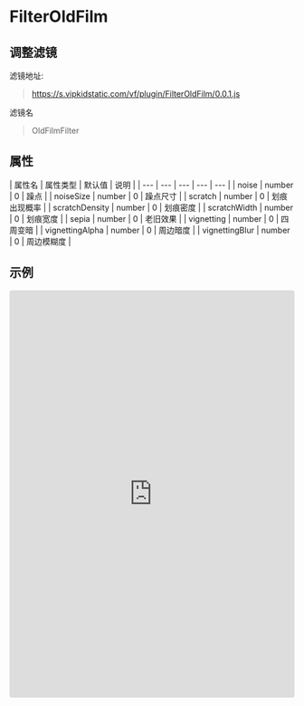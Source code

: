 # FilterOldFilm

## 调整滤镜
滤镜地址:
> https://s.vipkidstatic.com/vf/plugin/FilterOldFilm/0.0.1.js

滤镜名
> OldFilmFilter 

## 属性

| 属性名 | 属性类型 | 默认值 | 说明 |
| --- | --- | --- | --- | --- |
| noise | number | 0 | 躁点 |
| noiseSize | number | 0 | 躁点尺寸 |
| scratch | number | 0 | 划痕出现概率 |
| scratchDensity | number | 0 | 划痕密度 |
| scratchWidth | number | 0 | 划痕宽度 |
| sepia | number | 0 | 老旧效果 |
| vignetting | number | 0 | 四周变暗 |
| vignettingAlpha | number | 0 | 周边暗度 |
| vignettingBlur | number | 0 | 周边模糊度 |


## 示例

<iframe
     src="https://codesandbox.io/embed/oldfilmfilter-4cseo?fontsize=14&hidenavigation=1&module=%2Fsrc%2Fcomponents.ts&theme=dark"
     style="width:100%; height:720px; border:0; border-radius: 4px; overflow:hidden;"
     title="OldFilmFilter"
     allow="accelerometer; ambient-light-sensor; camera; encrypted-media; geolocation; gyroscope; hid; microphone; midi; payment; usb; vr"
     sandbox="allow-forms allow-modals allow-popups allow-presentation allow-same-origin allow-scripts"
   ></iframe>